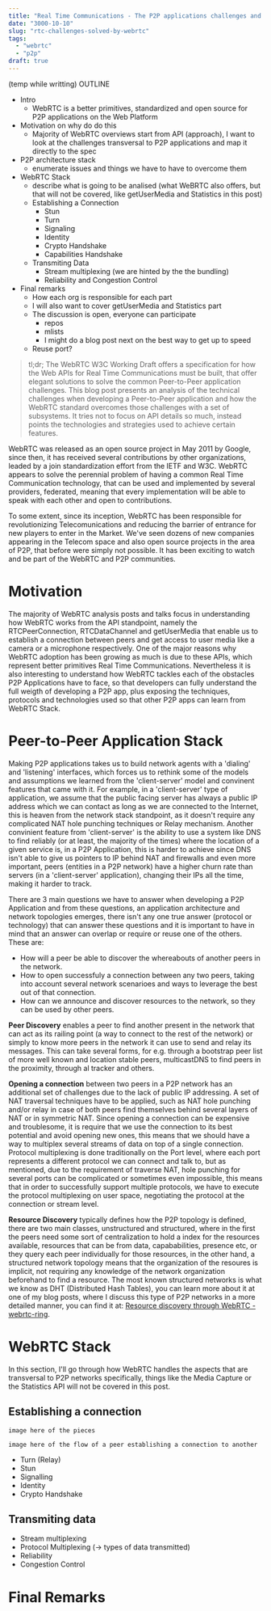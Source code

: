 ```yaml
---
title: "Real Time Communications - The P2P applications challenges and how WebRTC solves them"
date: "3000-10-10"
slug: "rtc-challenges-solved-by-webrtc"
tags:
  - "webrtc"
  - "p2p"
draft: true
---
```


(temp while writting) OUTLINE
  - Intro
    - WebRTC is a better primitives, standardized and open source for P2P applications on the Web Platform
  - Motivation on why do do this
    - Majority of WebRTC overviews start from API (approach), I want to look at the challenges transversal to P2P applications and map it directly to the spec
  - P2P architecture stack
    - enumerate issues and things we have to have to overcome them
  - WebRTC Stack
    - describe what is going to be analised (what WeBRTC also offers, but that will not be covered, like getUserMedia and Statistics in this post)
    - Establishing a Connection
      - Stun
      - Turn
      - Signaling
      - Identity
      - Crypto Handshake
      - Capabilities Handshake
    - Transmiting Data
      - Stream multiplexing (we are hinted by the the bundling)
      - Reliability and Congestion Control
  - Final remarks
    - How each org is responsible for each part
    - I will also want to cover getUserMedia and Statistics part
    - The discussion is open, everyone can participate
      - repos
      - mlists
      - I might do a blog post next on the best way to get up to speed
    - Reuse port?
  

> tl;dr; The WebRTC W3C Working Draft offers a specification for how the Web APIs for Real Time Communications must be built, that offer elegant solutions to solve the common Peer-to-Peer application challenges. This blog post presents an analysis of the technical challenges when developing a Peer-to-Peer application and how the WebRTC standard overcomes those challenges with a set of subsystems. It tries not to focus on API details so much, instead points the technologies and strategies used to achieve certain features.

WebRTC was released as an open source project in May 2011 by Google, since then, it has received several contributions by other organizations, leaded by a join standardization effort from the IETF and W3C. WebRTC appears to solve the perennial problem of having a common Real Time Communication technology, that can be used and implemented by several providers, federated, meaning that every implementation will be able to speak with each other and open to contributions.

To some extent, since its inception, WebRTC has been responsible for revolutionizing Telecomunications and reducing the barrier of entrance for new players to enter in the Market. We've seen dozens of new companies appearing in the Telecom space and also open source projects in the area of P2P, that before were simply not possible. It has been exciting to watch and be part of the WebRTC and P2P communities.

# Motivation 

The majority of WebRTC analysis posts and talks focus in understanding how WebRTC works from the API standpoint, namely the RTCPeerConnection, RTCDataChannel and getUserMedia that enable us to establish a connection between peers and get access to user media like a camera or a microphone respectively. One of the major reasons why WebRTC adoption has been growing as much is due to these APIs, which represent better primitives Real Time Communications. Nevertheless it is also interesting to understand how WebRTC tackles each of the obstacles P2P Applications have to face, so that developers can fully understand the full weigth of developing a P2P app, plus exposing the techniques, protocols and technologies used so that other P2P apps can learn from WebRTC Stack.

# Peer-to-Peer Application Stack

Making P2P applications takes us to build network agents with a 'dialing' and 'listening' interfaces, which forces us to rethink some of the models and assumptions we learned from the 'client-server' model and convinent features that came with it. For example, in a 'client-server' type of application, we assume that the public facing server has always a public IP address which we can contact as long as we are connected to the Internet, this is heaven from the network stack standpoint, as it doesn't require any complicated NAT hole punching techniques or Relay mechanism. Another convinient feature from 'client-server' is the ability to use a system like DNS to find reliably (or at least, the majority of the times) where the location of a given service is, in a P2P Application, this is harder to achieve since DNS isn't able to give us pointers to IP behind NAT and firewalls and even more important, peers (entities in a P2P network) have a higher churn rate than servers (in a 'client-server' application), changing their IPs all the time, making it harder to track.

There are 3 main questions we have to answer when developing a P2P Application and from these questions, an application architecture and network topologies emerges, there isn't any one true answer (protocol or technology) that can answer these questions and it is important to have in mind that an answer can overlap or require or reuse one of the others. These are:

- How will a peer be able to discover the whereabouts of another peers in the network.
- How to open successfuly a connection between any two peers, taking into account several network scenarioes and ways to leverage the best out of that connection.
- How can we announce and discover resources to the network, so they can be used by other peers.

**Peer Discovery** enables a peer to find another present in the network that can act as its railing point (a way to connect to the rest of the network) or simply to know more peers in the network it can use to send and relay its messages. This can take several forms, for e.g. through a bootstrap peer list of more well known and location stable peers, multicastDNS to find peers in the proximity, through al tracker and others.

**Opening a connection** between two peers in a P2P network has an additional set of challenges due to the lack of public IP addressing. A set of NAT traversal techniques have to be applied, such as NAT hole punching and/or relay in case of both peers find themselves behind several layers of NAT or in symmetric NAT. Since opening a connection can be expensive and troublesome, it is require that we use the connection to its best potential and avoid opening new ones, this means that we should have a way to multiplex several streams of data on top of a single connection. Protocol multiplexing is done traditionally on the Port level, where each port represents a different protocol we can connect and talk to, but as mentioned, due to the requirement of traverse NAT, hole punching for several ports can be complicated or sometimes even impossible, this means that in order to successfully support multiple protocols, we have to execute the protocol multiplexing on user space, negotiating the protocol at the connection or stream level.

**Resource Discovery** typically defines how the P2P topology is defined, there are two main classes, unstructured and structured, where in the first the peers need some sort of centralization to hold a index for the resources available, resources that can be from data, capababilities, presence etc, or they query each peer individually for those resources, in the other hand, a structured network topology means that the organization of the resoures is implicit, not requiring any knowledge of the network organization beforehand to find a resource. The most known structured networks is what we know as DHT (Distributed Hash Tables), you can learn more about it at one of my blog posts, where I discuss this type of P2P networks in a more detailed manner, you can find it at: [Resource discovery through WebRTC - webrtc-ring](http://blog.daviddias.me/2014/12/20/webrtc-ring).

# WebRTC Stack

In this section, I'll go through how WebRTC handles the aspects that are transversal to P2P networks specifically, things like the Media Capture or the Statistics API will not be covered in this post.

## Establishing a connection

```
image here of the pieces
```

```
image here of the flow of a peer establishing a connection to another
```
  - Turn (Relay)
  - Stun
  - Signalling
  - Identity
  - Crypto Handshake

## Transmiting data

  - Stream multiplexing
  - Protocol Multiplexing (-> types of data transmitted)
  - Reliability
  - Congestion Control


# Final Remarks
